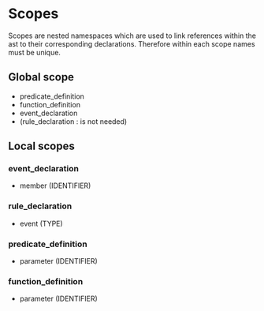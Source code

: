 # Scopes
Scopes are nested namespaces which are used to link references within the ast to
their corresponding declarations. Therefore within each scope names must be unique.

## Global scope

- predicate_definition
- function_definition
- event_declaration
- (rule_declaration : is not needed)

## Local scopes

### event_declaration

- member (IDENTIFIER)

### rule_declaration

- event (TYPE)

### predicate_definition

- parameter (IDENTIFIER)

### function_definition

- parameter (IDENTIFIER)
